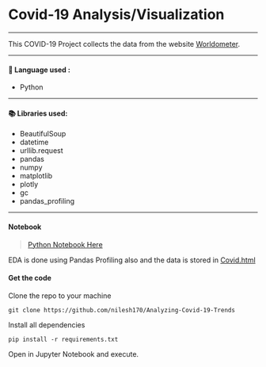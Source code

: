 # Covid-19 Analysis/Visualization
---

This COVID-19 Project collects the data from the website [Worldometer](https://www.worldometers.info/coronavirus).

---

#### 🔧  Language used :
- Python

---
#### 📚 Libraries used:
- BeautifulSoup
- datetime
- urllib.request
- pandas
- numpy
- matplotlib
- plotly
- gc
- pandas_profiling

---

#### Notebook

> [Python Notebook Here](https://github.com/nilesh170/Analyzing-Covid-19-Trends/blob/main/Covid-19%20Analysis.ipynb)

EDA is done using Pandas Profiling also and the data is stored in [Covid.html](https://github.com/nilesh170/Analyzing-Covid-19-Trends/blob/main/Covid.html)

#### Get the code
Clone the repo to your machine
```
git clone https://github.com/nilesh170/Analyzing-Covid-19-Trends
```

Install all dependencies
```
pip install -r requirements.txt
```

Open in Jupyter Notebook and execute.